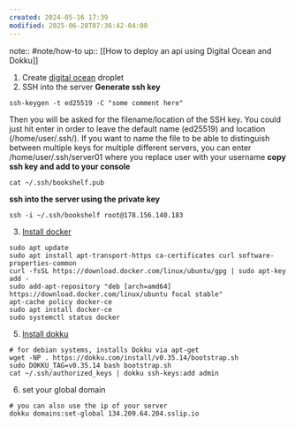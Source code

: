 ```yaml
---
created: 2024-05-16 17:39
modified: 2025-06-28T07:36:42-04:00
---
```

note:: #note/how-to 
up::  [[How to deploy an api using Digital Ocean and Dokku]]

1. Create [digital ocean](https://cloud.digitalocean.com/projects/30a9541f-c92b-4411-9533-7b51e0c2d737/resources?i=2a9ec8) droplet
2. SSH into the server
**Generate ssh key**
```
ssh-keygen -t ed25519 -C "some comment here"
```

Then you will be asked for the filename/location of the SSH key. You could just hit enter in order to leave the default name (ed25519) and location (/home/user/.ssh/). If you want to name the file to be able to distinguish between multiple keys for multiple different servers, you can enter /home/user/.ssh/server01 where you replace user with your username
**copy ssh key and add to your console**
```
cat ~/.ssh/bookshelf.pub
```
**ssh into the server using the private key**
```
ssh -i ~/.ssh/bookshelf root@178.156.140.183
```
3. [Install docker](https://www.digitalocean.com/community/tutorials/how-to-install-and-use-docker-on-ubuntu-20-04)
```
sudo apt update
sudo apt install apt-transport-https ca-certificates curl software-properties-common
curl -fsSL https://download.docker.com/linux/ubuntu/gpg | sudo apt-key add -
sudo add-apt-repository "deb [arch=amd64] https://download.docker.com/linux/ubuntu focal stable"
apt-cache policy docker-ce
sudo apt install docker-ce
sudo systemctl status docker
```
5. [Install dokku](https://dokku.com/docs/getting-started/installation/)
```
# for debian systems, installs Dokku via apt-get
wget -NP . https://dokku.com/install/v0.35.14/bootstrap.sh
sudo DOKKU_TAG=v0.35.14 bash bootstrap.sh
cat ~/.ssh/authorized_keys | dokku ssh-keys:add admin
```
6. set your global domain
```
# you can also use the ip of your server
dokku domains:set-global 134.209.64.204.sslip.io
```

